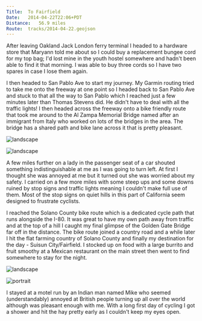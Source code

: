 ```yaml
---
Title:	To Fairfield
Date:	2014-04-22T22:06+PDT
Distance:	56.9 miles
Route:	tracks/2014-04-22.geojson
---
```


After leaving Oakland Jack London ferry terminal I headed to a hardware store that Maryann told me about so I could buy a replacement bungee cord for my top bag; I'd lost mine in the youth hostel somewhere and hadn't been able to find it that morning. I was able to buy three cords so I have two spares in case I lose them again.

I then headed to San Pablo Ave to start my journey. My Garmin routing tried to take me onto the freeway at one point so I headed back to San Pablo Ave and stuck to that all the way to San Pablo which I reached just a few minutes later than Thomas Stevens did. He didn't have to deal with all the traffic lights! I then headed across the freeway onto a bike friendly route that took me around to the Al Zampa Memorial Bridge named after an immigrant from Italy who worked on lots of the bridges in the area. The bridge has a shared path and bike lane across it that is pretty pleasant.

![landscape](https://farm6.staticflickr.com/5222/13978801376_c04cc56507.jpg "Arriving in San Pablo a few minutes and 130 years after Stevens")

![landscape](https://farm8.staticflickr.com/7212/14002347344_317c598ccb.jpg "View over the north Bay")

A few miles further on a lady in the passenger seat of a car shouted something indistinguishable at me as I was going to turn left. At first I thought she was annoyed at me but it turned out she was worried about my safety. I carried on a few more miles with some steep ups and some downs ruined by stop signs and traffic lights meaning I couldn't make full use of them. Most of the stop signs on quiet hills in this part of California seem designed to frustrate cyclists.

I reached the Solano County bike route which is a dedicated cycle path that runs alongside the I-80. It was great to have my own path away from traffic and at the top of a hill I caught my final glimpse of the Golden Gate Bridge far off in the distance. The bike route joined a country road and a while later I hit the flat farming country of Solano County and finally my destination for the day - Suisun City/Fairfield. I stocked up on food with a large burrito and fruit smoothy at a Mexican restaurant on the main street then went to find somewhere to stay for the night.

![landscape](https://farm3.staticflickr.com/2913/14021926263_24aba366b5.jpg "Looking back towards San Francisco from the Solano County bike route")

![portrait](https://farm8.staticflickr.com/7181/13998744031_9b95d06884.jpg "Road side flowers")

I stayed at a motel run by an Indian man named Mike who seemed (understandably) annoyed at British people turning up all over the world although was pleasant enough with me. With a long first day of cycling I got a shower and hit the hay pretty early as I couldn't keep my eyes open.
